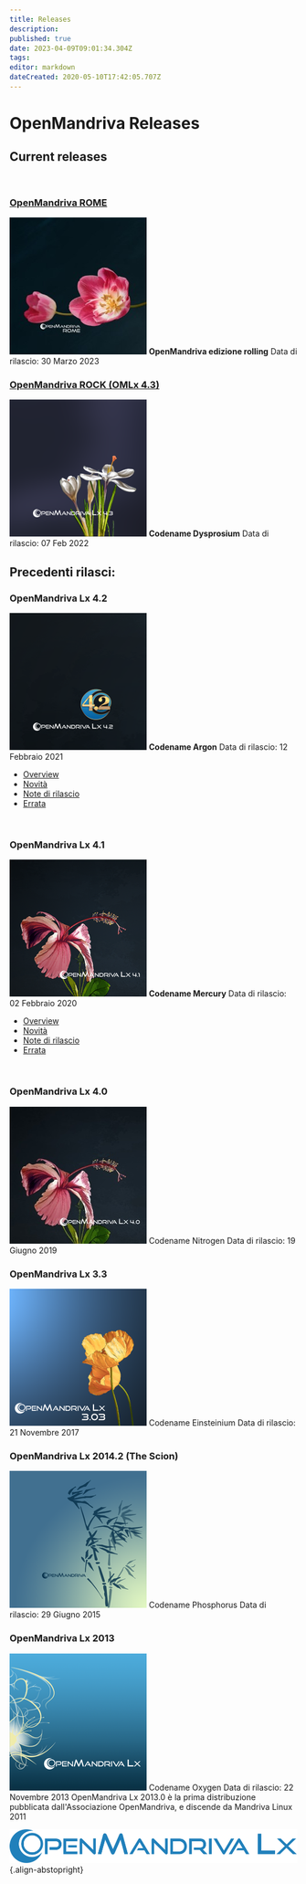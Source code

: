 ```yaml
---
title: Releases
description: 
published: true
date: 2023-04-09T09:01:34.304Z
tags: 
editor: markdown
dateCreated: 2020-05-10T17:42:05.707Z
---
```


# OpenMandriva Releases

## Current releases
<br>

### [OpenMandriva ROME](/distribution/releases/rome)
![omlx-rome-240px.jpg](/images/omlx-rome-240px.jpg)
**OpenMandriva edizione rolling**
Data di rilascio: 30 Marzo 2023
<br>

### [OpenMandriva ROCK (OMLx 4.3)](https://wiki.openmandriva.org/en/distribution/releases/omlx43/)
![omlx4.3-240px.png](/images/omlx4.3-240px.png)
**Codename Dysprosium**
Data di rilascio: 07 Feb 2022
<br>


## Precedenti rilasci:
### OpenMandriva Lx 4.2
![omlx4.2-240px.png](/images/omlx4.2-240px.png)
**Codename Argon**
Data di rilascio: 12 Febbraio 2021

- [Overview](/releases/omlx42)
- [Novità](/releases/omlx42/new)
- [Note di rilascio](/en/releases/omlx42/notes)
- [Errata](/en/releases/omlx42/errata)
<br>


### OpenMandriva Lx 4.1
![omlx4.1-240px.png](/images/omlx4.1-240px.png)
**Codename Mercury**
Data di rilascio: 02 Febbraio 2020

- [Overview](/releases/omlx41)
- [Novità](/releases/omlx41/new)
- [Note di rilascio](/releases/omlx41/notes)
- [Errata](/releases/omlx41/errata)
<br>

### OpenMandriva Lx 4.0
![omlx4.0-240px.jpg](/images/omlx4.0-240px.jpg)
Codename Nitrogen
Data di rilascio: 19 Giugno 2019
<br>

### OpenMandriva Lx 3.3
![omlx3.3-240px.png](/images/omlx3.3-240px.png)
Codename Einsteinium
Data di rilascio: 21 Novembre 2017
<br>

### OpenMandriva Lx 2014.2 (The Scion)
![omlx2014-240px.png](/images/omlx2014-240px.png)
Codename Phosphorus
Data di rilascio: 29 Giugno 2015
<br>

### OpenMandriva Lx 2013
![omlx2013-240px.png](/images/omlx2013-240px.png)
Codename Oxygen
Data di rilascio: 22 Novembre 2013
OpenMandriva Lx 2013.0 è la prima distribuzione pubblicata dall'Associazione OpenMandriva, e discende da Mandriva Linux 2011
<br>

![header-tr-omlx.svg](/assets/header-tr-omlx.svg){.align-abstopright}

